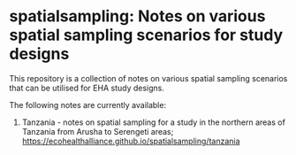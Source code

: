 
<!-- README.md is generated from README.Rmd. Please edit that file -->

# spatialsampling: Notes on various spatial sampling scenarios for study designs

<!-- badges: start -->

<!-- badges: end -->

This repository is a collection of notes on various spatial sampling
scenarios that can be utilised for EHA study designs.

The following notes are currently available:

1.  Tanzania - notes on spatial sampling for a study in the northern
    areas of Tanzania from Arusha to Serengeti areas;
    <https://ecohealthalliance.github.io/spatialsampling/tanzania>
